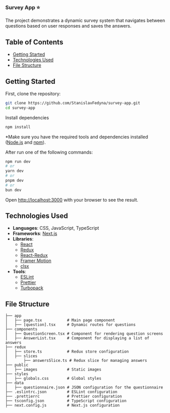 ### Survey App ⭐

The project demonstrates a dynamic survey system that navigates between questions based on user responses and saves the answers.

## Table of Contents
- [Getting Started](#getting-started)
- [Technologies Used](#technologies-used)
- [File Structure](#file-structure)

## Getting Started


First, clone the repository:
```bash
git clone https://github.com/StanislavFedyna/survey-app.git
cd survey-app
```

Install dependencies
```bash
npm install
```
*Make sure you have the required tools and dependencies installed ([Node.js](https://nodejs.org/en/) and [npm](https://www.npmjs.com/)).

After run one of the following commands:
```bash
npm run dev
# or
yarn dev
# or
pnpm dev
# or
bun dev
```

Open [http://localhost:3000](http://localhost:3000) with your browser to see the result.

## Technologies Used

- **Languages**: CSS, JavaScript, TypeScript
- **Frameworks**: [Next.js](https://nextjs.org)
- **Libraries**:
  - [React](https://reactjs.org)
  - [Redux](https://redux.js.org)
  - [React-Redux](https://react-redux.js.org)
  - [Framer Motion](https://www.framer.com/motion/)
  - [clsx](https://github.com/lukeed/clsx)
- **Tools**:
  - [ESLint](https://eslint.org)
  - [Prettier](https://prettier.io)
  - [Turbopack](https://turbopack.dev)

## File Structure

```plaintext
├── app
│   ├── page.tsx           # Main page component
│   ├── [question].tsx     # Dynamic routes for questions
├── components
│   ├── QuestionScreen.tsx # Component for rendering question screens
│   ├── AnswerList.tsx     # Component for displaying a list of answers
├── redux
│   ├── store.ts           # Redux store configuration
│   ├── slices
│       ├── answersSlice.ts # Redux slice for managing answers
├── public
│   ├── images             # Static images
├── styles
│   ├── globals.css        # Global styles
├── data
│   ├── questionnaire.json # JSON configuration for the questionnaire
├── .eslintrc.json         # ESLint configuration
├── .prettierrc            # Prettier configuration
├── tsconfig.json          # TypeScript configuration
├── next.config.js         # Next.js configuration
